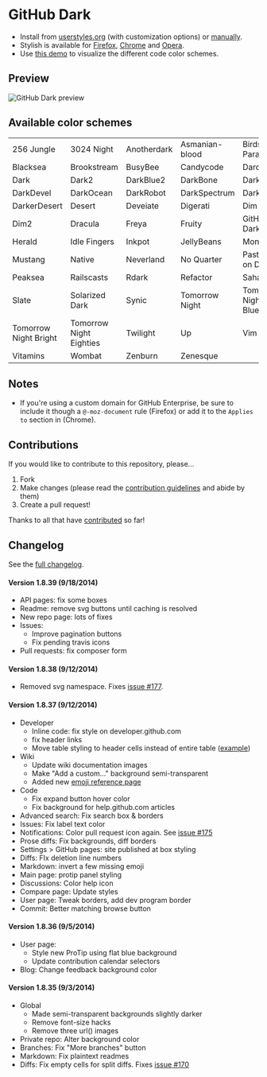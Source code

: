 # GitHub Dark

- Install from [userstyles.org](http://userstyles.org/styles/37035) (with customization options) or [manually](https://raw.githubusercontent.com/StylishThemes/GitHub-Dark/master/github-dark.css).
- Stylish is available for [Firefox](https://addons.mozilla.org/en-US/firefox/addon/2108/), [Chrome](https://chrome.google.com/extensions/detail/fjnbnpbmkenffdnngjfgmeleoegfcffe) and [Opera](https://addons.opera.com/en/extensions/details/stylish-for-opera/).
- Use [this demo](http://StylishThemes.github.io/GitHub-Dark/) to visualize the different code color schemes.

## Preview
![GitHub Dark preview](http://i.imgur.com/MsrHuFh.png)

## Available color schemes

|   |   |   |   |   |
| --- | --- | --- | --- | --- |
| 256 Jungle | 3024 Night | Anotherdark | Asmanian-blood | Birds of Paradise |
| Blacksea | Brookstream | BusyBee | Candycode | Darcula |
| Dark | Dark2 | DarkBlue2 | DarkBone | DarkBurn |
| DarkDevel | DarkOcean | DarkRobot | DarkSpectrum | DarkZ |
| DarkerDesert | Desert | Deveiate | Digerati | Dim |
| Dim2 | Dracula | Freya | Fruity | GitHub-Dark |
| Herald | Idle Fingers | Inkpot | JellyBeans | Monokai |
| Mustang | Native | Neverland | No Quarter | Pastels on Dark |
| Peaksea | Railscasts | Rdark | Refactor | Sahara |
| Slate | Solarized Dark | Synic | Tomorrow Night | Tomorrow Night Blue |
| Tomorrow Night Bright | Tomorrow Night Eighties | Twilight | Up | Vim |
| Vitamins | Wombat | Zenburn | Zenesque |  |

## Notes

* If you're using a custom domain for GitHub Enterprise, be sure to include it though a `@-moz-document` rule (Firefox) or add it to the `Applies to` section in (Chrome).

## Contributions

If you would like to contribute to this repository, please...

1. Fork
2. Make changes (please read the [contribution guidelines](https://github.com/StylishThemes/GitHub-Dark/blob/master/CONTRIBUTING.md) and abide by them)
3. Create a pull request!

Thanks to all that have [contributed](https://github.com/StylishThemes/GitHub-Dark/graphs/contributors) so far!

## Changelog

See the [full changelog](https://github.com/StylishThemes/GitHub-Dark/wiki).

#### Version 1.8.39 (9/18/2014)

* API pages: fix some boxes
* Readme: remove svg buttons until caching is resolved
* New repo page: lots of fixes
* Issues:
  * Improve pagination buttons
  * Fix pending travis icons
* Pull requests: fix composer form

#### Version 1.8.38 (9/12/2014)

* Removed svg namespace. Fixes [issue #177](https://github.com/StylishThemes/GitHub-Dark/issues/177).

#### Version 1.8.37 (9/12/2014)

* Developer
  * Inline code: fix style on developer.github.com
  * fix header links
  * Move table styling to header cells instead of entire table ([example](https://developer.github.com/webhooks/#ping-event-payload))
* Wiki
  * Update wiki documentation images
  * Make "Add a custom..." background semi-transparent
  * Added new [emoji reference page](https://github.com/StylishThemes/GitHub-Dark/wiki/Emoji)
* Code
  * Fix expand button hover color
  * Fix background for help.github.com articles
* Advanced search: Fix search box & borders
* Issues: Fix label text color
* Notifications: Color pull request icon again. See [issue #175](https://github.com/StylishThemes/GitHub-Dark/issues/175)
* Prose diffs: Fix backgrounds, diff borders
* Settings > GitHub pages: site published at box styling
* Diffs: FIx deletion line numbers
* Markdown: invert a few missing emoji
* Main page: protip panel styling
* Discussions: Color help icon
* Compare page: Update styles
* User page: Tweak borders, add dev program border
* Commit: Better matching browse button

#### Version 1.8.36 (9/5/2014)

* User page:
  * Style new ProTip using flat blue background
  * Update contribution calendar selectors
* Blog: Change feedback background color

#### Version 1.8.35 (9/3/2014)

* Global
  * Made semi-transparent backgrounds slightly darker
  * Remove font-size hacks
  * Remove three url() images
* Private repo: Alter background color
* Branches: Fix "More branches" button
* Markdown: Fix plaintext readmes
* Diffs: Fix empty cells for split diffs. Fixes [issue #170](https://github.com/StylishThemes/GitHub-Dark/issues/170)
